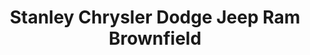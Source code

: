 ---
title: "Stanley Chrysler Dodge Jeep Ram Brownfield"
url: /brownfield/stanley-chrysler-dodge-jeep-ram-brownfield/
shop: Autohaus
---